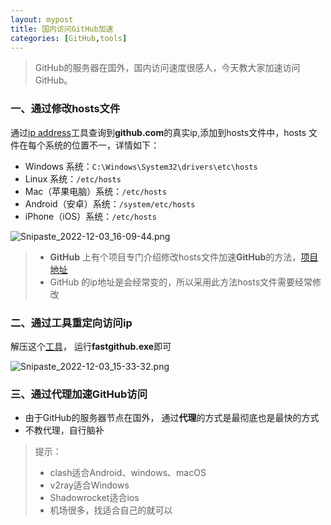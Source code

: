 ```yaml
---
layout: mypost
title: 国内访问GitHub加速
categories: [GitHub,tools]
---
```


> GitHub的服务器在国外，国内访问速度很感人，今天教大家加速访问GitHub。

### 一、通过修改hosts文件

通过[ip address](https://www.ipaddress.com/)工具查询到**github.com**的真实ip,添加到hosts文件中，hosts 文件在每个系统的位置不一，详情如下：

- Windows 系统：`C:\Windows\System32\drivers\etc\hosts`
- Linux 系统：`/etc/hosts`
- Mac（苹果电脑）系统：`/etc/hosts`
- Android（安卓）系统：`/system/etc/hosts`
- iPhone（iOS）系统：`/etc/hosts`

![Snipaste_2022-12-03_16-09-44.png](Snipaste_2022-12-03_16-09-44.png)

> - **GitHub** 上有个项目专门介绍修改hosts文件加速**GitHub**的方法，[项目地址](https://github.com/521xueweihan/GitHub520)
> - GitHub 的ip地址是会经常变的，所以采用此方法hosts文件需要经常修改

### 二、通过工具重定向访问ip

解压这个[工具](fastgithub_win-x64.rar)， 运行**fastgithub.exe**即可

![Snipaste_2022-12-03_15-33-32.png](Snipaste_2022-12-03_15-33-32.png)

### 三、通过代理加速GitHub访问

- 由于GitHub的服务器节点在国外， 通过**代理**的方式是最彻底也是最快的方式
- 不教代理，自行脑补

> 提示：
> - clash适合Android、windows、macOS
> - v2ray适合Windows
> - Shadowrocket适合ios
> - 机场很多，找适合自己的就可以
